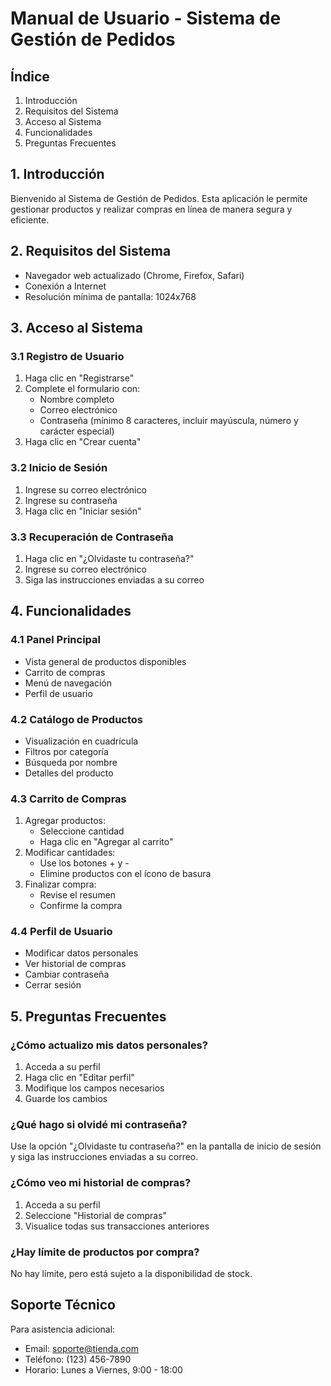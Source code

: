 # Manual de Usuario - Sistema de Gestión de Pedidos

## Índice
1. Introducción
2. Requisitos del Sistema
3. Acceso al Sistema
4. Funcionalidades
5. Preguntas Frecuentes

## 1. Introducción

Bienvenido al Sistema de Gestión de Pedidos. Esta aplicación le permite gestionar productos y realizar compras en línea de manera segura y eficiente.

## 2. Requisitos del Sistema

- Navegador web actualizado (Chrome, Firefox, Safari)
- Conexión a Internet
- Resolución mínima de pantalla: 1024x768

## 3. Acceso al Sistema

### 3.1 Registro de Usuario
1. Haga clic en "Registrarse"
2. Complete el formulario con:
   - Nombre completo
   - Correo electrónico
   - Contraseña (mínimo 8 caracteres, incluir mayúscula, número y carácter especial)
3. Haga clic en "Crear cuenta"

### 3.2 Inicio de Sesión
1. Ingrese su correo electrónico
2. Ingrese su contraseña
3. Haga clic en "Iniciar sesión"

### 3.3 Recuperación de Contraseña
1. Haga clic en "¿Olvidaste tu contraseña?"
2. Ingrese su correo electrónico
3. Siga las instrucciones enviadas a su correo

## 4. Funcionalidades

### 4.1 Panel Principal
- Vista general de productos disponibles
- Carrito de compras
- Menú de navegación
- Perfil de usuario

### 4.2 Catálogo de Productos
- Visualización en cuadrícula
- Filtros por categoría
- Búsqueda por nombre
- Detalles del producto

### 4.3 Carrito de Compras
1. Agregar productos:
   - Seleccione cantidad
   - Haga clic en "Agregar al carrito"
2. Modificar cantidades:
   - Use los botones + y -
   - Elimine productos con el ícono de basura
3. Finalizar compra:
   - Revise el resumen
   - Confirme la compra

### 4.4 Perfil de Usuario
- Modificar datos personales
- Ver historial de compras
- Cambiar contraseña
- Cerrar sesión

## 5. Preguntas Frecuentes

### ¿Cómo actualizo mis datos personales?
1. Acceda a su perfil
2. Haga clic en "Editar perfil"
3. Modifique los campos necesarios
4. Guarde los cambios

### ¿Qué hago si olvidé mi contraseña?
Use la opción "¿Olvidaste tu contraseña?" en la pantalla de inicio de sesión y siga las instrucciones enviadas a su correo.

### ¿Cómo veo mi historial de compras?
1. Acceda a su perfil
2. Seleccione "Historial de compras"
3. Visualice todas sus transacciones anteriores

### ¿Hay límite de productos por compra?
No hay límite, pero está sujeto a la disponibilidad de stock.

## Soporte Técnico

Para asistencia adicional:
- Email: soporte@tienda.com
- Teléfono: (123) 456-7890
- Horario: Lunes a Viernes, 9:00 - 18:00

